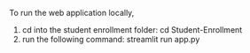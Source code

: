 To run the web application locally,
1. cd into the student enrollment folder: cd Student-Enrollment
2. run the following command: streamlit run app.py
